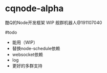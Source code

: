 # cqnode-alpha
酷Q的Node开发框架
WIP
舰群机器人@191107040

#todo
- 能用（WIP）
- 替换node-schedule依赖
- websocket依赖
- log
- 更好的多群支持